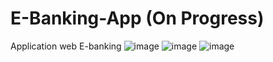 # E-Banking-App (On Progress)
Application web E-banking
![image](https://github.com/user-attachments/assets/f6937f4e-5638-4ca3-8493-1fb977932bef)
![image](https://github.com/user-attachments/assets/a28fd064-1e52-45e5-8d4f-0494d76671e6)
![image](https://github.com/user-attachments/assets/097276ab-ae2d-4d4b-a15f-1797f0fce084)

